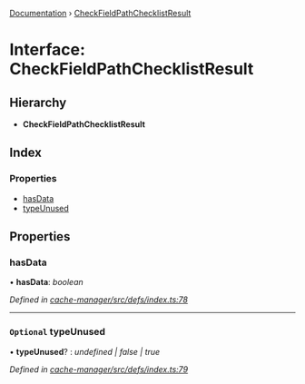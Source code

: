 [Documentation](../README.md) › [CheckFieldPathChecklistResult](checkfieldpathchecklistresult.md)

# Interface: CheckFieldPathChecklistResult

## Hierarchy

* **CheckFieldPathChecklistResult**

## Index

### Properties

* [hasData](checkfieldpathchecklistresult.md#hasdata)
* [typeUnused](checkfieldpathchecklistresult.md#optional-typeunused)

## Properties

###  hasData

• **hasData**: *boolean*

*Defined in [cache-manager/src/defs/index.ts:78](https://github.com/badbatch/graphql-box/blob/d5028cd3/packages/cache-manager/src/defs/index.ts#L78)*

___

### `Optional` typeUnused

• **typeUnused**? : *undefined | false | true*

*Defined in [cache-manager/src/defs/index.ts:79](https://github.com/badbatch/graphql-box/blob/d5028cd3/packages/cache-manager/src/defs/index.ts#L79)*

